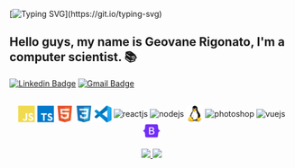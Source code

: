 [![Typing SVG](https://readme-typing-svg.herokuapp.com?font=Roboto&size=38&color=E5FF61FF&vCenter=true&width=800&lines=Hello,+i'm+Geovane+Rigonato!;Be+welcome+to+my+GitHub.+I+hope+you+enjoy!)](https://git.io/typing-svg)
##
## Hello guys, my name is Geovane Rigonato, I'm a computer scientist. :books:

[![Linkedin Badge](https://img.shields.io/badge/LinkedIn-0077B5?style=for-the-badge&logo=linkedin&logoColor=white&link=https://www.linkedin.com/in/geovanerigonato/)](https://www.linkedin.com/in/geovanerigonato/)
[![Gmail Badge](https://img.shields.io/badge/Gmail-D14836?style=for-the-badge&logo=gmail&logoColor=white&link=mailto:geovane.rigonato.gil@gmail.com)](mailto:geovane.rigonato.gil@gmail.com/)

<div align="center" style="display: inline_block"><br>
  <img align="center" alt="Geovane-Js" height="30" width="30" src="https://raw.githubusercontent.com/devicons/devicon/master/icons/javascript/javascript-plain.svg">
  <img align="center" src="https://raw.githubusercontent.com/devicons/devicon/master/icons/typescript/typescript-plain.svg" alt="typescript" width="30" height="30" />
  <img align="center" alt="Geovane-Ts" height="30" width="30" src="https://raw.githubusercontent.com/devicons/devicon/master/icons/html5/html5-original.svg">
  <img align="center" alt="Geovane-CSS" height="30" width="30" src="https://raw.githubusercontent.com/devicons/devicon/master/icons/css3/css3-original.svg">
  <img align="center" alt="Geovane-VSCODE" height="30" width=30 src="https://raw.githubusercontent.com/github/explore/80688e429a7d4ef2fca1e82350fe8e3517d3494d/topics/visual-studio-code/visual-studio-code.png">
  <img align="center"  alt="reactjs" height="30" width=30 src="https://cdn.jsdelivr.net/gh/devicons/devicon/icons/react/react-original.svg"></img>
<img align="center"  alt="nodejs" height="30" width=30 src="https://cdn.jsdelivr.net/gh/devicons/devicon/icons/nodejs/nodejs-original.svg"></img>
  <img align="center" src="https://raw.githubusercontent.com/devicons/devicon/master/icons/linux/linux-original.svg" alt="linux" width="30" height="30" />
  <img align="center" alt="photoshop" height="30" width=30 src="https://cdn.jsdelivr.net/gh/devicons/devicon/icons/photoshop/photoshop-plain.svg"/></img>
  <img align="center" height="30" width=30 alt="vuejs" src="https://cdn.jsdelivr.net/gh/devicons/devicon/icons/vuejs/vuejs-original-wordmark.svg" alt="vuejs"/></img>
  <img align="center" src="https://raw.githubusercontent.com/devicons/devicon/master/icons/bootstrap/bootstrap-plain.svg" alt="Bootstrap" width="30" height="30" />
 </div><br>

<div align="center">
  <a href="https://github.com/GeovaneRigonato">
  <img height="165em" src="https://github-readme-stats.vercel.app/api?username=GeovaneRigonato&show_icons=true&theme=tokyonight&count_private=true"/>
  <img height="165em" src="https://github-readme-stats.vercel.app/api/top-langs/?username=GeovaneRigonato&layout=compact&langs_count=7&theme=tokyonight"/>
</div>

</div>
